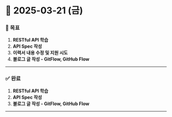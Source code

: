 # 📅 2025-03-21 (금)

### 🎯 목표
1. **RESTful API 학습**
2. **API Spec 작성**
3. **이력서 내용 수정 및 지원 시도**
4. **블로그 글 작성 - GitFlow, GitHub Flow**

---

### ✅ 완료
1. **RESTful API 학습**
2. **API Spec 작성**
3. **블로그 글 작성 - GitFlow, GitHub Flow**

---
